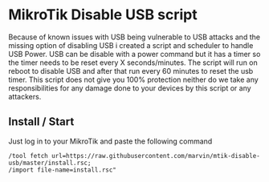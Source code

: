 MikroTik Disable USB script
================

Because of known issues with USB being vulnerable to USB attacks and the missing option of disabling USB i created a script and scheduler to handle USB Power.
USB can be disable with a power command but it has a timer so the timer needs to be reset every X seconds/minutes.
The script will run on reboot to disable USB and after that run every 60 minutes to reset the usb timer.
This script does not give you 100% protection neither do we take any responsibilities for any damage done to your devices by this script or any attackers.

## Install / Start

Just log in to your MikroTik and paste the following command

    /tool fetch url=https://raw.githubusercontent.com/marvin/mtik-disable-usb/master/install.rsc;
    /import file-name=install.rsc"
